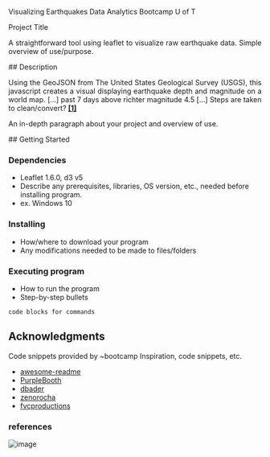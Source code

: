  Visualizing Earthquakes 
Data Analytics Bootcamp U of T

 Project Title
<p align="justify">
A straightforward tool using leaflet to visualize raw earthquake data. 
Simple overview of use/purpose.
</p>
## Description
<p align="justify">
Using the GeoJSON from The United States Geological Survey (USGS), this javascript creates a visual displaying earthquake depth and magnitude on a world map.
[...] past 7 days above richter magnitude 4.5 [...] Steps are taken to clean/convert?
<a href="https://earthquake.usgs.gov/earthquakes/feed/v1.0/summary/4.5_week.geojson"><b>[1]</b></a><br>

An in-depth paragraph about your project and overview of use.
</p>
## Getting Started

### Dependencies

* Leaflet 1.6.0, d3 v5
* Describe any prerequisites, libraries, OS version, etc., needed before installing program.
* ex. Windows 10

### Installing

* How/where to download your program
* Any modifications needed to be made to files/folders

### Executing program

* How to run the program
* Step-by-step bullets
```
code blocks for commands
```

## Acknowledgments

Code snippets provided by ~bootcamp
Inspiration, code snippets, etc.
* [awesome-readme](https://github.com/matiassingers/awesome-readme)
* [PurpleBooth](https://gist.github.com/PurpleBooth/109311bb0361f32d87a2)
* [dbader](https://github.com/dbader/readme-template)
* [zenorocha](https://gist.github.com/zenorocha/4526327)
* [fvcproductions](https://gist.github.com/fvcproductions/1bfc2d4aecb01a834b46)

<h3>references</h3>

![image](https://github.com/kidstonb/earthquake-visualization/Images/Overview.PNG?raw=true)